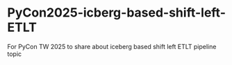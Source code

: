 # PyCon2025-icberg-based-shift-left-ETLT
For PyCon TW 2025 to share about iceberg based shift left ETLT pipeline topic
